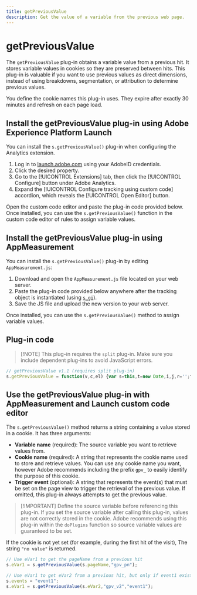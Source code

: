 ```yaml
---
title: getPreviousValue
description: Get the value of a variable from the previous web page.
---
```


# getPreviousValue

The `getPreviousValue` plug-in obtains a variable value from a previous hit. It stores variable values in cookies so they are preserved between hits. This plug-in is valuable if you want to use previous values as direct dimensions, instead of using breakdowns, segmentation, or attribution to determine previous values.

You define the cookie names this plug-in uses. They expire after exactly 30 minutes and refresh on each page load.

## Install the getPreviousValue plug-in using Adobe Experience Platform Launch

You can install the `s.getPreviousValue()` plug-in when configuring the Analytics extension.

1. Log in to [launch.adobe.com](https://launch.adobe.com) using your AdobeID credentials.
2. Click the desired property.
3. Go to the [!UICONTROL Extensions] tab, then click the [!UICONTROL Configure] button under Adobe Analytics.
4. Expand the [!UICONTROL Configure tracking using custom code] accordion, which reveals the [!UICONTROL Open Editor] button.

Open the custom code editor and paste the plug-in code provided below. Once installed, you can use the `s.getPreviousValue()` function in the custom code editor of rules to assign variable values.

## Install the getPreviousValue plug-in using AppMeasurement

You can install the `s.getPreviousValue()` plug-in by editing `AppMeasurement.js`:

1. Download and open the `AppMeasurement.js` file located on your web server.
2. Paste the plug-in code provided below anywhere after the tracking object is instantiated (using [`s_gi`](../functions/s-gi.md)).
3. Save the JS file and upload the new version to your web server.

Once installed, you can use the `s.getPreviousValue()` method to assign variable values.

## Plug-in code

> [!NOTE] This plug-in requires the `split` plug-in. Make sure you include dependent plug-ins to avoid JavaScript errors.

```js
// getPreviousValue v1.1 (requires split plug-in)
s.getPreviousValue = function(v,c,el) {var s=this,t=new Date,i,j,r='';t.setTime(t.getTime()+1800000);if(el){if(s.events){i=s.split(el,',');j=s.split(s.events,',');for(x in i){for(y in j){if(i[x]==j[y]){if(s.c_r(c)) r=s.c_r(c);v?s.c_w(c,v,t):s.c_w(c,'no value',t);return r}}}}}else{if(s.c_r(c)) r=s.c_r(c);v?s.c_w(c,v,t):s.c_w(c,'no value',t);return r}};
```

## Use the getPreviousValue plug-in with AppMeasurement and Launch custom code editor

The `s.getPreviousValue()` method returns a string containing a value stored in a cookie. It has three arguments:

* **Variable name** (required): The source variable you want to retrieve values from.
* **Cookie name** (required): A string that represents the cookie name used to store and retrieve values. You can use any cookie name you want, however Adobe recommends including the prefix `gpv_` to easily identify the purpose of this cookie.
* **Trigger event** (optional): A string that represents the event(s) that must be set on the page view to trigger the retrieval of the previous value. If omitted, this plug-in always attempts to get the previous value.

> [!IMPORTANT] Define the source variable before referencing this plug-in. If you set the source variable after calling this plug-in, values are not correctly stored in the cookie. Adobe recommends using this plug-in within the `doPlugins` function so source variable values are guaranteed to be set.

If the cookie is not yet set (for example, during the first hit of the visit), The string `"no value"` is returned.

```js
// Use eVar1 to get the pageName from a previous hit
s.eVar1 = s.getPreviousValue(s.pageName,"gpv_pn");

// Use eVar1 to get eVar2 from a previous hit, but only if event1 exists
s.events = "event1";
s.eVar1 = s.getPreviousValue(s.eVar2,"gpv_v2","event1");
```
